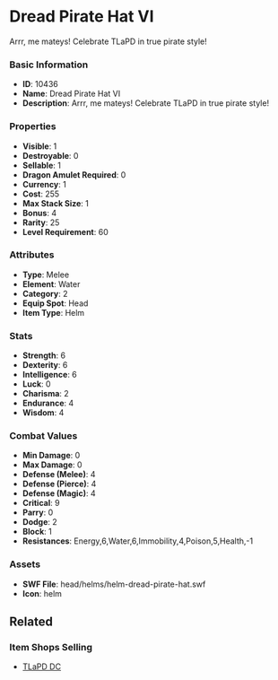 # Dread Pirate Hat VI

Arrr, me mateys! Celebrate TLaPD in true pirate style!

### Basic Information

- **ID**: 10436
- **Name**: Dread Pirate Hat VI
- **Description**: Arrr, me mateys! Celebrate TLaPD in true pirate style!

### Properties

- **Visible**: 1
- **Destroyable**: 0
- **Sellable**: 1
- **Dragon Amulet Required**: 0
- **Currency**: 1
- **Cost**: 255
- **Max Stack Size**: 1
- **Bonus**: 4
- **Rarity**: 25
- **Level Requirement**: 60

### Attributes

- **Type**: Melee
- **Element**: Water
- **Category**: 2
- **Equip Spot**: Head
- **Item Type**: Helm

### Stats

- **Strength**: 6
- **Dexterity**: 6
- **Intelligence**: 6
- **Luck**: 0
- **Charisma**: 2
- **Endurance**: 4
- **Wisdom**: 4

### Combat Values

- **Min Damage**: 0
- **Max Damage**: 0
- **Defense (Melee)**: 4
- **Defense (Pierce)**: 4
- **Defense (Magic)**: 4
- **Critical**: 9
- **Parry**: 0
- **Dodge**: 2
- **Block**: 1
- **Resistances**: Energy,6,Water,6,Immobility,4,Poison,5,Health,-1

### Assets

- **SWF File**: head/helms/helm-dread-pirate-hat.swf
- **Icon**: helm

## Related

### Item Shops Selling

- [TLaPD DC](../item-shops/276-tlapd-dc.md)

